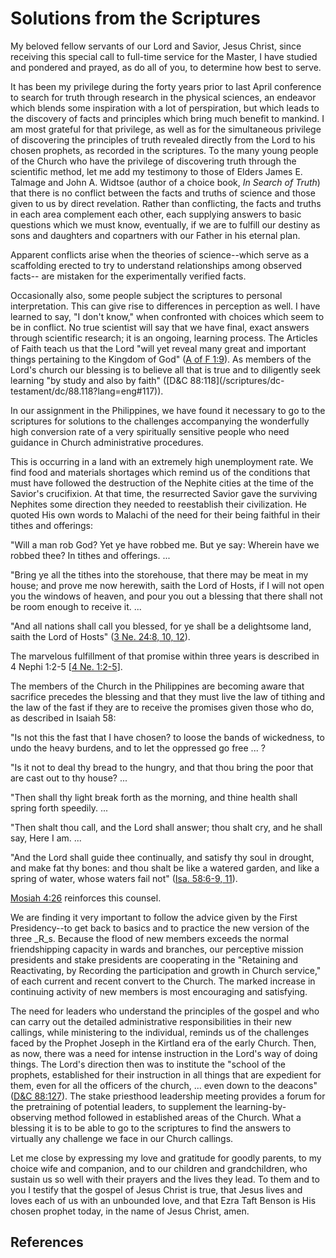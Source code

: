 # Solutions from the Scriptures

My beloved fellow servants of our Lord and Savior, Jesus Christ, since
receiving this special call to full-time service for the Master, I have
studied and pondered and prayed, as do all of you, to determine how best to
serve.

It has been my privilege during the forty years prior to last April conference
to search for truth through research in the physical sciences, an endeavor
which blends some inspiration with a lot of perspiration, but which leads to
the discovery of facts and principles which bring much benefit to mankind. I
am most grateful for that privilege, as well as for the simultaneous privilege
of discovering the principles of truth revealed directly from the Lord to his
chosen prophets, as recorded in the scriptures. To the many young people of
the Church who have the privilege of discovering truth through the scientific
method, let me add my testimony to those of Elders James E. Talmage and John
A. Widtsoe (author of a choice book, _In Search of Truth_) that there is no
conflict between the facts and truths of science and those given to us by
direct revelation. Rather than conflicting, the facts and truths in each area
complement each other, each supplying answers to basic questions which we must
know, eventually, if we are to fulfill our destiny as sons and daughters and
copartners with our Father in his eternal plan.

Apparent conflicts arise when the theories of science--which serve as a
scaffolding erected to try to understand relationships among observed facts--
are mistaken for the experimentally verified facts.

Occasionally also, some people subject the scriptures to personal
interpretation. This can give rise to differences in perception as well. I
have learned to say, "I don't know," when confronted with choices which seem
to be in conflict. No true scientist will say that we have final, exact
answers through scientific research; it is an ongoing, learning process. The
Articles of Faith teach us that the Lord "will yet reveal many great and
important things pertaining to the Kingdom of God" ([A of F
1:9](/scriptures/pgp/a-of-f/1.9?lang=eng#8)). As members of the Lord's church
our blessing is to believe all that is true and to diligently seek learning
"by study and also by faith" ([D&amp;C 88:118](/scriptures/dc-
testament/dc/88.118?lang=eng#117)).

In our assignment in the Philippines, we have found it necessary to go to the
scriptures for solutions to the challenges accompanying the wonderfully high
conversion rate of a very spiritually sensitive people who need guidance in
Church administrative procedures.

This is occurring in a land with an extremely high unemployment rate. We find
food and materials shortages which remind us of the conditions that must have
followed the destruction of the Nephite cities at the time of the Savior's
crucifixion. At that time, the resurrected Savior gave the surviving Nephites
some direction they needed to reestablish their civilization. He quoted His
own words to Malachi of the need for their being faithful in their tithes and
offerings:

"Will a man rob God? Yet ye have robbed me. But ye say: Wherein have we robbed
thee? In tithes and offerings. ...

"Bring ye all the tithes into the storehouse, that there may be meat in my
house; and prove me now herewith, saith the Lord of Hosts, if I will not open
you the windows of heaven, and pour you out a blessing that there shall not be
room enough to receive it. ...

"And all nations shall call you blessed, for ye shall be a delightsome land,
saith the Lord of Hosts" ([3 Ne. 24:8, 10,
12](/scriptures/bofm/3-ne/24.8,10,12?lang=eng#7)).

The marvelous fulfillment of that promise within three years is described in 4
Nephi 1:2-5 [[4 Ne. 1:2-5](/scriptures/bofm/4-ne/1.2-5?lang=eng#1)].

The members of the Church in the Philippines are becoming aware that sacrifice
precedes the blessing and that they must live the law of tithing and the law
of the fast if they are to receive the promises given those who do, as
described in Isaiah 58:

"Is not this the fast that I have chosen? to loose the bands of wickedness, to
undo the heavy burdens, and to let the oppressed go free ... ?

"Is it not to deal thy bread to the hungry, and that thou bring the poor that
are cast out to thy house? ...

"Then shall thy light break forth as the morning, and thine health shall
spring forth speedily. ...

"Then shalt thou call, and the Lord shall answer; thou shalt cry, and he shall
say, Here I am. ...

"And the Lord shall guide thee continually, and satisfy thy soul in drought,
and make fat thy bones: and thou shalt be like a watered garden, and like a
spring of water, whose waters fail not" ([Isa. 58:6-9,
11](/scriptures/ot/isa/58.6-9,11?lang=eng#5)).

[Mosiah 4:26](/scriptures/bofm/mosiah/4.26?lang=eng#25) reinforces this
counsel.

We are finding it very important to follow the advice given by the First
Presidency--to get back to basics and to practice the new version of the three
_R_s. Because the flood of new members exceeds the normal friendshipping
capacity in wards and branches, our perceptive mission presidents and stake
presidents are cooperating in the "Retaining and Reactivating, by Recording
the participation and growth in Church service," of each current and recent
convert to the Church. The marked increase in continuing activity of new
members is most encouraging and satisfying.

The need for leaders who understand the principles of the gospel and who can
carry out the detailed administrative responsibilities in their new callings,
while ministering to the individual, reminds us of the challenges faced by the
Prophet Joseph in the Kirtland era of the early Church. Then, as now, there
was a need for intense instruction in the Lord's way of doing things. The
Lord's direction then was to institute the "school of the prophets,
established for their instruction in all things that are expedient for them,
even for all the officers of the church, ... even down to the deacons" ([D&amp;C
88:127](/scriptures/dc-testament/dc/88.127?lang=eng#126)). The stake
priesthood leadership meeting provides a forum for the pretraining of
potential leaders, to supplement the learning-by-observing method followed in
established areas of the Church. What a blessing it is to be able to go to the
scriptures to find the answers to virtually any challenge we face in our
Church callings.

Let me close by expressing my love and gratitude for goodly parents, to my
choice wife and companion, and to our children and grandchildren, who sustain
us so well with their prayers and the lives they lead. To them and to you I
testify that the gospel of Jesus Christ is true, that Jesus lives and loves
each of us with an unbounded love, and that Ezra Taft Benson is His chosen
prophet today, in the name of Jesus Christ, amen.

## References

